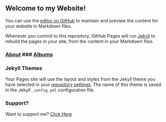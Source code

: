 ## Welcome to my Website!

You can use the [editor on GitHub](https://github.com/j4y146/main/edit/main/README.md) to maintain and preview the content for your website in Markdown files.

Whenever you commit to this repository, GitHub Pages will run [Jekyll](https://jekyllrb.com/) to rebuild the pages in your site, from the content in your Markdown files.

### [About](about.md) ### [Albums](albums.md)

### Jekyll Themes

Your Pages site will use the layout and styles from the Jekyll theme you have selected in your [repository settings](https://github.com/j4y146/main/settings/pages). The name of this theme is saved in the Jekyll `_config.yml` configuration file.

### Support?

Want to support me? [Click Here](https://www.buymeacoffee.com/j4y146B)
